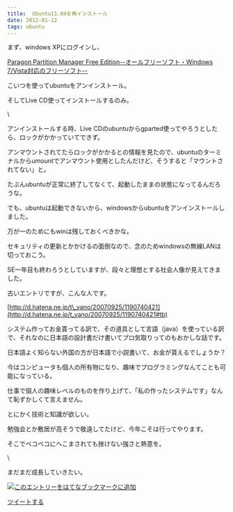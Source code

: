 ```yaml
---
title:  Ubuntu11.04を再インストール
date: 2012-01-12
tags: ubuntu
---
```

まず、windows XPにログインし、

[Paragon Partition Manager Free Edition--オールフリーソフト・Windows
7/Vista対応のフリーソフト--](http://all-freesoft.net/hard3/hdd/Paragon-Partition-Manager/Paragon-Partition-Manager.html)

こいつを使ってubuntuをアンインストール。

そしてLive CD使ってインストールするのみ。

\

アンインストールする時、Live
CDのubuntuからgparted使ってやろうとしたら、ロックがかかっていてできず。

アンマウントされてたらロックがかかるとの情報を見たので、ubuntuのターミナルからumountでアンマウント使用としたんだけど、そうすると「マウントされてない」と。

たぶんubuntuが正常に終了してなくて、起動したままの状態になってるんだろうな。

でも、ubuntuは起動できないから、windowsからubuntuをアンインストールしました。

万が一のためにもwinは残しておくべきかな。

セキュリティの更新とかかけるの面倒なので、念のためwindowsの無線LANは切っておこう。

SE一年目も終わろうとしていますが、段々と理想とする社会人像が見えてきました。

古いエントリですが、こんな人です。

[http://d.hatena.ne.jp/t\_yano/20070925/1190740421](http://d.hatena.ne.jp/t_yano/20070925/1190740421#tb)

システム作ってお金貰ってる訳で、その道具として言語（java）を使っている訳で、それなのに日本語の設計書だけ書いてプロ気取りってのもおかしな話です。

日本語よく知らない外国の方が日本語で小説書いて、お金が貰えるでしょうか？

今はコンピュータも個人の所有物になり、趣味でプログラミングなんてことも可能になっている。

仕事で個人の趣味レベルのものを作り上げて、「私の作ったシステムです」なんて恥ずかしくて言えません。

とにかく技術と知識が欲しい。

勉強会とか敷居が高そうで敬遠してたけど、今年こそは行ってやります。

そこでベコベコにへこまされても挫けない強さと熱意を。

\

まだまだ成長していきたい。

[![このエントリーをはてなブックマークに追加](http://b.st-hatena.com/images/entry-button/button-only.gif)](http://b.hatena.ne.jp/entry/http://d.hatena.ne.jp "このエントリーをはてなブックマークに追加")

[ツイートする](http://twitter.com/share)

